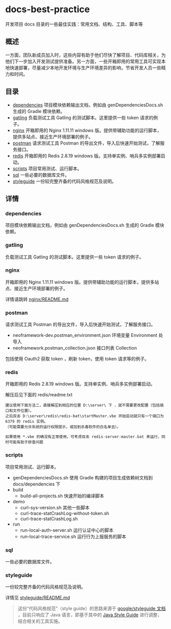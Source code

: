 # docs-best-practice
开发项目 docs 目录的一些最佳实践：常用文档、结构、工具、脚本等

## 概述

一方面，团队新成员加入时，这些内容有助于他们尽快了解项目、代码库相关，为他们下一步加入开发测试提供准备。另一方面，一些开箱即用的常用工具可实现本地快速部署，尽量减少本地开发环境与生产环境差异的影响，节省开发人员一些精力和时间。

## 目录

* [dependencies](#dependencies) 项目模块依赖输出文档，例如由 genDependenciesDocs.sh 生成的 Gradle 模块依赖。
* [gatling](#gatling) 负载测试工具 Gatling 的测试脚本。这里提供一些 token 请求的例子。
* [nginx](#nginx) 开箱即用的 Nginx 1.11.11 windows 版。提供带辅助功能的运行脚本，提供多站点、接近生产环境部署的例子。
* [postman](#postman) 请求测试工具 Postman 的导出文件，导入后快速开始测试，了解服务接口。
* [redis](#redis) 开箱即用的 Redis 2.8.19 windows 版。支持单实例、哨兵多实例部署启动。
* [scripts](#scripts) 项目常用测试、运行脚本。
* [sql](#sql) 一些必要的数据库文件。
* [styleguide](#styleguide) 一份较完整齐备的代码风格规范及说明。

## 详情

### dependencies
项目模块依赖输出文档，例如由 genDependenciesDocs.sh 生成的 Gradle 模块依赖。

### gatling
负载测试工具 Gatling 的测试脚本。这里提供一些 token 请求的例子。

### nginx
开箱即用的 Nginx 1.11.11 windows 版。提供带辅助功能的运行脚本，提供多站点、接近生产环境部署的例子。

详情请跳转 [nginx/README.md](nginx/README.md)

### postman
请求测试工具 Postman 的导出文件，导入后快速开始测试，了解服务接口。

* neoframework-dev.postman_environment.json 环境变量 Environment 处导入
* neoframework.postman_collection.json 接口列表 Collection

包括使用 Oauth2 获取 token ，刷新 token，使用 token 请求等的例子。

### redis
开箱即用的 Redis 2.8.19 windows 版。支持单实例、哨兵多实例部署启动。

解压后见下面的 redis/readme.txt

```
建议使用下面方法二，直接解压到相应的位置 D:\server\ 下 ，就不需要更改配置（包括端口和文件位置）。
之后双击 D:\server\redis\redis-bat\startMaster.vbe 开始启动就只有一个端口为 6379 的 redis 实例。
（可能需要允许系统的运行权限提示，或加到杀毒软件的白名单去）。

如果使用 *.vbe 的确没有正常使用，可考虑双击 redis-server-master.bat 来运行，同时可能有助于排查问题
```

### scripts
项目常用测试、运行脚本。

* genDependenciesDocs.sh 使用 Gradle 构建的项目生成依赖树文档到 docs/dependencies 下
* build
    - build-all-projects.sh 快速开始的编译脚本
* demo
    - curl-sys-version.sh 其他一些脚本
    - curl-trace-statCrashLog-without-token.sh
    - curl-trace-statCrashLog.sh
* run
    - run-local-auth-server.sh 运行认证中心的脚本
    - run-local-trace-service.sh 运行行为上报服务的脚本

### sql
一些必要的数据库文件。

### styleguide
一份较完整齐备的代码风格规范及说明。

详情见 [styleguide/README.md](styleguide/README.md)

> 这份“代码风格规范”（style guide）的思路来源于 [google/styleguide 文档](https://google.github.io/styleguide/) ，目前只响应了 Java 语言，即基于其中的 [Java Style Guide](https://google.github.io/styleguide/javaguide.html) 进行调整，结合相关的工具实施。
